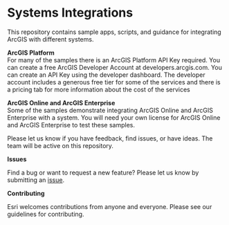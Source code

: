 <h1>Systems Integrations</h1>

This repository contains sample apps, scripts, and guidance for integrating ArcGIS with different systems.

**ArcGIS Platform**</br>
For many of the samples there is an ArcGIS Platform API Key required. You can create a free ArcGIS Developer Account at developers.arcgis.com. You can create an API Key using the developer dashboard. The developer account includes a generous free tier for some of the services and there is a pricing tab for more information about the cost of the services

**ArcGIS Online and ArcGIS Enterprise**</br>
Some of the samples demonstrate integrating ArcGIS Online and ArcGIS Enterprise with a system. You will need your own license for ArcGIS Online and ArcGIS Enterprise to test these samples.

Please let us know if you have feedback, find issues, or have ideas. The team will be active on this repository.

**Issues**</br>

Find a bug or want to request a new feature? Please let us know by submitting an <a href="https://github.com/ArcGIS/systems-integrations/issues">issue</a>.

**Contributing**</br>

Esri welcomes contributions from anyone and everyone. Please see our guidelines for contributing.

